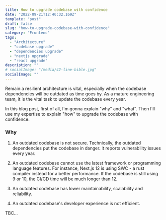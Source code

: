 ```yaml
---
title: How to upgrade codebase with confidence
date: "2022-09-21T12:40:32.169Z"
template: "post"
draft: false
slug: "how-to-upgrade-codebase-with-confidence"
category: "Frontend"
tags:
  - "Architecture"
  - "codebase upgrade"
  - "dependencies upgrade"
  - "nextjs upgrade"
  - "react upgrade"
description: ""
# socialImage: "/media/42-line-bible.jpg"
socialImage: ""
---
```


Remain a resilient architecture is vital, especially when the codebase dependencies will be outdated as time goes by.
As a mature engineering team, it is the vital task to update the codebase every year.

In this blog post, first of all, I'm gonna explain "why" and "what".
Then I'll use my expertise to explain "how" to upgrade the codebase with confidence.

### Why
1. An outdated codebase is not secure.
   Technically, the outdated dependencies put the codebase in danger. It reports vulnerability issues every year.
2. An outdated codebase cannot use the latest framework or programming language features.
   For instance, Next.js 12 is using SWC - a rust compiler instead for a better performance. If the codebase is still using 9 or 10, the CI/CD time will be much longer than 12.
3. An outdated codebase has lower maintainability, scalability and reliability.
   
4. An outdated codebase's developer experience is not efficient.

TBC...


